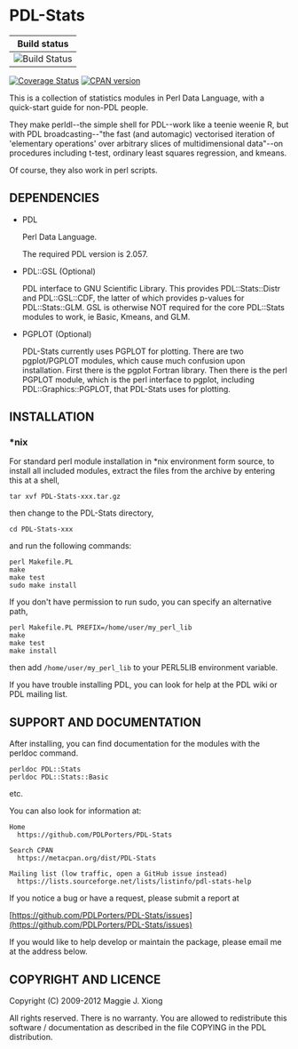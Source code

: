 # PDL-Stats

|  Build status |
| ------------- |
| ![Build Status](https://github.com/PDLPorters/PDL-Stats/workflows/perl/badge.svg?branch=master) |

[![Coverage Status](https://coveralls.io/repos/PDLPorters/PDL-Stats/badge.svg?branch=master&service=github)](https://coveralls.io/github/PDLPorters/PDL-Stats?branch=master)
[![CPAN version](https://badge.fury.io/pl/PDL-Stats.svg)](https://metacpan.org/pod/PDL::Stats)


This is a collection of statistics modules in Perl Data Language, with a quick-start guide for non-PDL people.

They make perldl--the simple shell for PDL--work like a teenie weenie R, but with PDL broadcasting--"the fast (and automagic) vectorised iteration of 'elementary operations' over arbitrary slices of multidimensional data"--on procedures including t-test, ordinary least squares regression, and kmeans.

Of course, they also work in perl scripts.

## DEPENDENCIES

- PDL

  Perl Data Language.

  The required PDL version is 2.057.

- PDL::GSL (Optional)

  PDL interface to GNU Scientific Library. This provides PDL::Stats::Distr
  and PDL::GSL::CDF, the latter of which provides p-values for
  PDL::Stats::GLM. GSL is otherwise NOT required for the core PDL::Stats
  modules to work, ie Basic, Kmeans, and GLM.

- PGPLOT (Optional)

  PDL-Stats currently uses PGPLOT for plotting. There are
  two pgplot/PGPLOT modules, which cause much confusion upon
  installation. First there is the pgplot Fortran library. Then there is
  the perl PGPLOT module, which is the perl interface to pgplot, including
  PDL::Graphics::PGPLOT, that PDL-Stats uses for plotting.

## INSTALLATION

### \*nix

For standard perl module installation in \*nix environment form source, to install all included modules, extract the files from the archive by entering this at a shell,

    tar xvf PDL-Stats-xxx.tar.gz

then change to the PDL-Stats directory,

    cd PDL-Stats-xxx

and run the following commands:

    perl Makefile.PL
    make
    make test
    sudo make install

If you don't have permission to run sudo, you can specify an alternative path,

    perl Makefile.PL PREFIX=/home/user/my_perl_lib
    make
    make test
    make install

then add `/home/user/my_perl_lib` to your PERL5LIB environment variable.

If you have trouble installing PDL, you can look for help at the PDL wiki or PDL mailing list.

## SUPPORT AND DOCUMENTATION

After installing, you can find documentation for the modules with the
perldoc command.

    perldoc PDL::Stats
    perldoc PDL::Stats::Basic

etc.

You can also look for information at:

    Home
      https://github.com/PDLPorters/PDL-Stats

    Search CPAN
      https://metacpan.org/dist/PDL-Stats

    Mailing list (low traffic, open a GitHub issue instead)
      https://lists.sourceforge.net/lists/listinfo/pdl-stats-help

If you notice a bug or have a request, please submit a report at

[https://github.com/PDLPorters/PDL-Stats/issues](https://github.com/PDLPorters/PDL-Stats/issues)

If you would like to help develop or maintain the package, please email me at the address below.

## COPYRIGHT AND LICENCE

Copyright (C) 2009-2012 Maggie J. Xiong  <maggiexyz users.sourceforge.net>

All rights reserved. There is no warranty. You are allowed to redistribute this software / documentation as described in the file COPYING in the PDL distribution.
